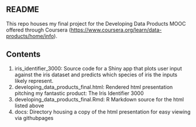 ## README

This repo houses my final project for the Developing Data Products MOOC offered through Coursera (https://www.coursera.org/learn/data-products/home/info).

## Contents

1. iris_identifier_3000: Source code for a Shiny app that plots user input against the iris dataset and predicts which species of iris the inputs likely represent.
2. developing_data_products_final.html: Rendered html presentation pitching my fantastic product: The Iris Identifier 3000
3. developing_data_products_final.Rmd: R Markdown source for the html listed above
4. docs: Directory housing a copy of the html presentation for easy viewing via githubpages
